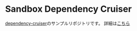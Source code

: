 # Sandbox Dependency Cruiser

[dependency-cruiser](https://github.com/sverweij/dependency-cruiser)のサンプルリポジトリです。
詳細は[こちら](./client/README.md)
